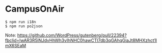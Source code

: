 # CampusOnAir

```
$ npm run i18n
$ npm run po2json
```

Note:
https://github.com/WordPress/gutenberg/pull/22394?fbclid=IwAR3R5lNJdvHhWh3vIhNHC0hawCTI7db3qGAhqGiaJt8MHXzhct1lmX6SEaM
